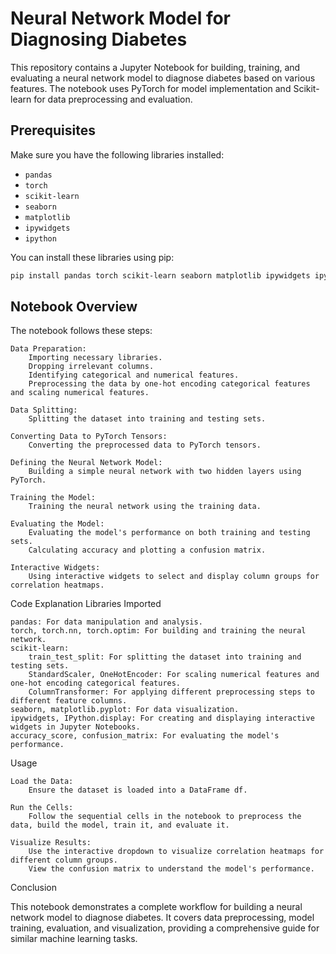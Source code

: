 # Neural Network Model for Diagnosing Diabetes

This repository contains a Jupyter Notebook for building, training, and evaluating a neural network model to diagnose diabetes based on various features. The notebook uses PyTorch for model implementation and Scikit-learn for data preprocessing and evaluation.

## Prerequisites

Make sure you have the following libraries installed:

- `pandas`
- `torch`
- `scikit-learn`
- `seaborn`
- `matplotlib`
- `ipywidgets`
- `ipython`

You can install these libraries using pip:

```bash
pip install pandas torch scikit-learn seaborn matplotlib ipywidgets ipython
```
## Notebook Overview

The notebook follows these steps:

    Data Preparation:
        Importing necessary libraries.
        Dropping irrelevant columns.
        Identifying categorical and numerical features.
        Preprocessing the data by one-hot encoding categorical features and scaling numerical features.

    Data Splitting:
        Splitting the dataset into training and testing sets.

    Converting Data to PyTorch Tensors:
        Converting the preprocessed data to PyTorch tensors.

    Defining the Neural Network Model:
        Building a simple neural network with two hidden layers using PyTorch.

    Training the Model:
        Training the neural network using the training data.

    Evaluating the Model:
        Evaluating the model's performance on both training and testing sets.
        Calculating accuracy and plotting a confusion matrix.

    Interactive Widgets:
        Using interactive widgets to select and display column groups for correlation heatmaps.

Code Explanation
Libraries Imported

    pandas: For data manipulation and analysis.
    torch, torch.nn, torch.optim: For building and training the neural network.
    scikit-learn:
        train_test_split: For splitting the dataset into training and testing sets.
        StandardScaler, OneHotEncoder: For scaling numerical features and one-hot encoding categorical features.
        ColumnTransformer: For applying different preprocessing steps to different feature columns.
    seaborn, matplotlib.pyplot: For data visualization.
    ipywidgets, IPython.display: For creating and displaying interactive widgets in Jupyter Notebooks.
    accuracy_score, confusion_matrix: For evaluating the model's performance.

Usage

    Load the Data:
        Ensure the dataset is loaded into a DataFrame df.

    Run the Cells:
        Follow the sequential cells in the notebook to preprocess the data, build the model, train it, and evaluate it.

    Visualize Results:
        Use the interactive dropdown to visualize correlation heatmaps for different column groups.
        View the confusion matrix to understand the model's performance.

Conclusion

This notebook demonstrates a complete workflow for building a neural network model to diagnose diabetes. It covers data preprocessing, model training, evaluation, and visualization, providing a comprehensive guide for similar machine learning tasks.